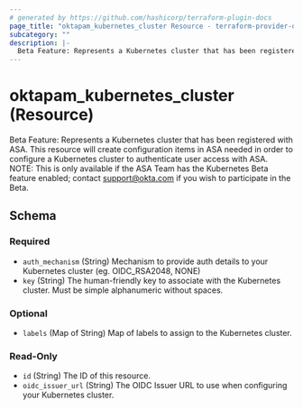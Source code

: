 ```yaml
---
# generated by https://github.com/hashicorp/terraform-plugin-docs
page_title: "oktapam_kubernetes_cluster Resource - terraform-provider-oktapam"
subcategory: ""
description: |-
  Beta Feature: Represents a Kubernetes cluster that has been registered with ASA. This resource will create configuration items in ASA needed in order to configure a Kubernetes cluster to authenticate user access with ASA. NOTE: This is only available if the ASA Team has the Kubernetes Beta feature enabled; contact support@okta.com if you wish to participate in the Beta.
---
```


# oktapam_kubernetes_cluster (Resource)

Beta Feature: Represents a Kubernetes cluster that has been registered with ASA. This resource will create configuration items in ASA needed in order to configure a Kubernetes cluster to authenticate user access with ASA. NOTE: This is only available if the ASA Team has the Kubernetes Beta feature enabled; contact support@okta.com if you wish to participate in the Beta.



<!-- schema generated by tfplugindocs -->
## Schema

### Required

- `auth_mechanism` (String) Mechanism to provide auth details to your Kubernetes cluster (eg. OIDC_RSA2048, NONE)
- `key` (String) The human-friendly key to associate with the Kubernetes cluster. Must be simple alphanumeric without spaces.

### Optional

- `labels` (Map of String) Map of labels to assign to the Kubernetes cluster.

### Read-Only

- `id` (String) The ID of this resource.
- `oidc_issuer_url` (String) The OIDC Issuer URL to use when configuring your Kubernetes cluster.

